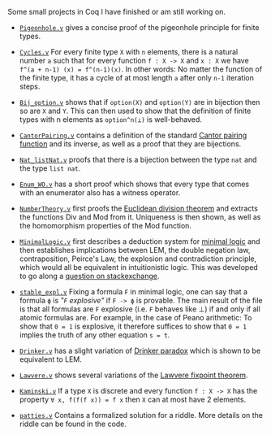 Some small projects in Coq I have finished or am still working on.

- [`Pigeonhole.v`](/Pigeonhole.v) gives a concise proof of the pigeonhole principle for finite types.

- [`Cycles.v`](/Cycles.v) For every finite type `X` with `n` elements, there is a natural number `a` such that for every function `f : X -> X` and `x : X` we have `f^(a + n-1) (x) = f^(n-1)(x)`. In other words: No matter the function of the finite type, it has a cycle of at most length `a` after only `n-1` iteration steps.

- [`Bij_option.v`](/Bij_option.v) shows that if `option(X)` and `option(Y)` are in bijection then so are `X` and `Y`. This can then used to show that the definition of finite types with n elements as `option^n(⊥)` is well-behaved.

- [`CantorPairing.v`](/CantorPairing.v) contains a definition of the standard [Cantor pairing function](https://en.wikipedia.org/wiki/Pairing_function#Cantor_pairing_function) and its inverse, as well as a proof that they are bijections.

- [`Nat_listNat.v`](/Nat_listNat.v) proofs that there is a bijection between the type `nat` and the type `list nat`.

- [`Enum_WO.v`](/Enum_WO.v) has a short proof which shows that every type that comes with an enumerator also has a witness operator.

- [`NumberTheory.v`](/NumberTheory.v) first proofs the [Euclidean division theorem](https://en.wikipedia.org/wiki/Euclidean_division#Division_theorem) and extracts the functions Div and Mod from it. Uniqueness is then shown, as well as the homomorphism properties of the Mod function. 

- [`MinimalLogic.v`](/MinimalLogic.v) first describes a deduction system for [minimal logic](https://en.wikipedia.org/wiki/Minimal_logic) and then establishes implications between LEM, the double negation law, contraposition, Peirce's Law, the explosion and contradiction principle, which would all be equivalent in intuitionistic logic. This was developed to go along a [question on stackexchange](https://math.stackexchange.com/questions/3758195/excluded-middle-double-negation-contraposition-and-peirces-law-in-minimal-log).

- [`stable_expl.v`](/stable_expl.v) Fixing a formula `F` in minimal logic, one can say that a formula `ϕ` is *"`F` explosive"* if `F -> ϕ` is provable. The main result of the file is that all formulas are `F` explosive (i.e. `F` behaves like ⊥) if and only if all atomic formulas are.
For example, in the case of Peano arithmetic: To show that `0 = 1` is explosive, it therefore suffices to show that `0 = 1` implies the truth of any other equation `s = t`.

- [`Drinker.v`](/Drinker.v) has a slight variation of [Drinker paradox](https://en.wikipedia.org/wiki/Drinker_paradox) which is shown to be equivalent to LEM.

- [`Lawvere.v`](/Lawvere.v) shows several variations of the [Lawvere fixpoint theorem](https://ncatlab.org/nlab/show/Lawvere's+fixed+point+theorem).

- [`Kaminski.v`](/Kaminski.v) If a type `X` is discrete and every function `f : X -> X` has the property `∀ x, f(f(f x)) = f x` then `X` can at most have 2 elements.

- [`patties.v`](/patties.v) Contains a formalized solution for a riddle. More details on the riddle can be found in the code.
